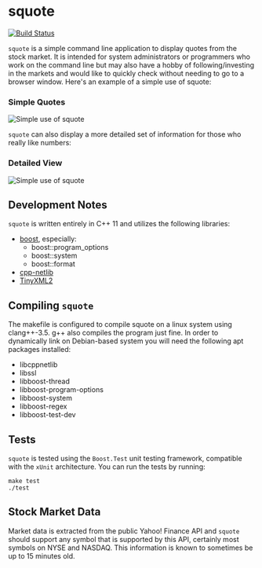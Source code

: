 squote
======================

[![Build Status](https://travis-ci.org/jbottel/squote.svg?branch=master)](https://travis-ci.org/jbottel/squote)

``squote`` is a simple command line application to display quotes from the stock market. It is intended for system administrators or programmers who work on the command line but may also have a hobby of following/investing in the markets and would like to quickly check without needing to go to a browser window. Here's an example of a simple use of squote:

### Simple Quotes
![Simple use of squote](http://jbottel.github.io/squote/img/Simple.gif)

``squote`` can also display a more detailed set of information for those who really like numbers:

### Detailed View
![Simple use of squote](http://jbottel.github.io/squote/img/Detail.gif)


Development Notes
--------------
``squote`` is written entirely in C++ 11 and utilizes the following libraries:
- [boost](http://boost.org), especially:
  - boost::program_options
  - boost::system
  - boost::format
- [cpp-netlib](http://cpp-netlib.org/)
- [TinyXML2](http://www.grinninglizard.com/tinyxml2/)


Compiling ``squote``
--------------
The makefile is configured to compile squote on a linux system using clang++-3.5. g++ also compiles the program just fine. In order to dynamically link on Debian-based system you will need the following apt packages installed:
- libcppnetlib
- libssl
- libboost-thread
- libboost-program-options
- libboost-system
- libboost-regex
- libboost-test-dev


Tests
--------------
``squote`` is tested using the ``Boost.Test`` unit testing framework, compatible with the ``xUnit`` architecture. You can run the tests by running:
```
make test
./test
```

Stock Market Data
--------------
Market data is extracted from the public Yahoo! Finance API and ``squote`` should support any symbol that is supported by this API, certainly most symbols on NYSE and NASDAQ. This information is known to sometimes be up to 15 minutes old.
